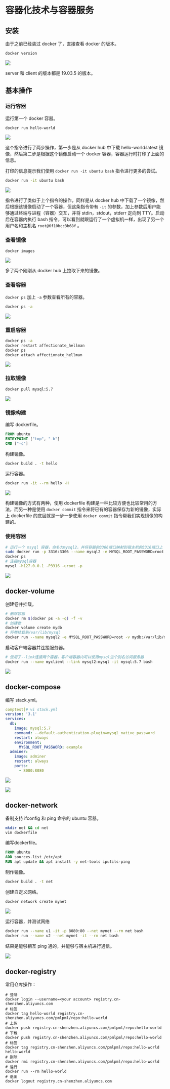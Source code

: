 # 容器化技术与容器服务  

## 安装

由于之前已经装过 docker 了，直接查看 docker 的版本。

```bash
docker version
```



![](./img/1.png)

server 和 client 的版本都是 19.03.5 的版本。

## 基本操作

### 运行容器

运行第一个 docker 容器。

```bash
docker run hello-world
```

![](./img/2.png)

这个指令进行了两步操作，第一步是从 docker hub 中下载 hello-world:latest 镜像，然后第二步是根据这个镜像启动一个 docker 容器，容器运行时打印了上面的信息。

打印的信息提示我们使用 `docker run -it ubuntu bash` 指令进行更多的尝试。

```bash
docker run -it ubuntu bash
```

![](./img/4.png)

指令进行了类似于上个指令的操作，同样是从 docker hub 中下载了一个镜像，然后根据该镜像启动了一个容器，但这条指令带有 `-it` 的参数，加上参数后用户能够通过终端与进程（容器）交互，并将 stdin，stdout，stderr 定向到 TTY。启动后在容器内执行 bash 指令，可以看到就跟运行了一个虚拟机一样，出现了另一个用户名和主机名 `root@6f10bcc3b68f` 。

### 查看镜像

```bash
docker images
```

![](./img/5.png)

多了两个刚刚从 docker hub 上拉取下来的镜像。

### 查看容器

`docker ps` 加上 `-a` 参数查看所有的容器。

```bash
docker ps -a
```

![](./img/6.png)

### 重启容器

```bash
docker ps -a
docker restart affectionate_hellman
docker ps
docker attach affectionate_hellman
```

![](./img/7.png)

### 拉取镜像

```bash
docker pull mysql:5.7
```

![](./img/8.png)

### 镜像构建

编写 dockerfile。

```dockerfile
FROM ubuntu
ENTRYPOINT ["top", "-b"]
CMD ["-c"]
```

构建镜像。

```bash
docker build . -t hello
```

运行容器。

```bash
docker run -it --rm hello -H
```

![](./img/9.png)

构建镜像的方式有两种，使用 dockerfile 构建是一种比较方便也比较常用的方法，而另一种是使用 `docker commit` 指令来将已有的容器保存为新的镜像，实际上 dockerfile 的底层就是一步一步使用 `docker commit` 指令帮我们实现镜像的构建的。

### 使用容器

```bash
# 运行一个 msyql 容器，命名为mysql2，并将容器的3306端口映射到宿主机的3316端口上
sudo docker run -p 3316:3306 --name mysql2 -e MYSQL_ROOT_PASSWORD=root -d mysql:5.7
docker ps
# 连接mysql容器
mysql -h127.0.0.1 -P3316 -uroot -p
```

![](./img/10.png)

## docker-volume

创建卷并挂载。

```bash
# 删除容器
docker rm $(docker ps -a -q) -f -v
# 创建卷
docker volume create mydb
# 将卷挂载到/var/lib/mysql
docker run --name mysql2 -e MYSQL_ROOT_PASSWORD=root -v mydb:/var/lib/mysql -d mysql:5.7
```

启动客户端容器并连接服务器。

```bash
# 使用了--link连接两个容器，客户端容器内可以使用mysql这个别名访问服务器 
docker run --name myclient --link mysql2:mysql -it mysql:5.7 bash
```

![](./img/13.png)

## docker-compose

编写 stack.yml。

```yaml
comptest]# vi stack.yml
version: '3.1'
services:
  db:
    image: mysql:5.7
    command: --default-authentication-plugin=mysql_native_password
    restart: always
    environment:
      MYSQL_ROOT_PASSWORD: example
  adminer:
    image: adminer
    restart: always
    ports:
      - 8080:8080
```

![](./img/14.png)

![](./img/15.png)

## docker-network

备制支持 ifconfig 和 ping 命令的 ubuntu 容器。

```bash
mkdir net && cd net
vim dockerfile
```

编写dockerfile。

```dockerfile
FROM ubuntu
ADD sources.list /etc/apt
RUN apt update && apt install -y net-tools iputils-ping
```

制作镜像。

```bash
docker build . -t net
```

创建自定义网络。

```bash
docker network create mynet
```

![](./img/18.png)

运行容器，并测试网络

```bash
docker run --name u1 -it -p 8080:80 --net mynet --rm net bash
docker run --name u2 --net mynet -it --rm net bash
```

结果是能够相互 ping 通的，并能够与宿主机进行通信。

![](./img/17.png)

## docker-registry

常用仓库操作：

```
# 登陆
docker login --username=<your account> registry.cn-shenzhen.aliyuncs.com
# 标签
docker tag hello-world registry.cn-shenzhen.aliyuncs.com/pmlpml/repo:hello-world
# 上传
docker push registry.cn-shenzhen.aliyuncs.com/pmlpml/repo:hello-world
# 下载
docker push registry.cn-shenzhen.aliyuncs.com/pmlpml/repo:hello-world
# 标签
docker tag registry.cn-shenzhen.aliyuncs.com/pmlpml/repo:hello-world hello-world
# 删除
docker rmi registry.cn-shenzhen.aliyuncs.com/pmlpml/repo:hello-world
# 运行
docker run --rm hello-world
# 退出
docker logout registry.cn-shenzhen.aliyuncs.com
```
